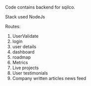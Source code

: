 Code contains backend for sqilco.


Stack used NodeJs


Routes:
1. UserValidate
2. login
3. user details
4. dashboard
5. roadmap
6. Metrics
7. Live projects
8. User testimonials
9. Company written articles news feed
